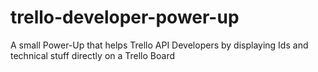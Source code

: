 # trello-developer-power-up
A small Power-Up that helps Trello API Developers by displaying Ids and technical stuff directly on a Trello Board
